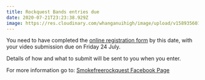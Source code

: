 ```yaml
---
title: Rockquest Bands entries due
date: 2020-07-21T23:23:38.929Z
image: https://res.cloudinary.com/whanganuihigh/image/upload/v1589356011/Events/smokefree_rockquest_online_poster_2020_horizontal.jpg
---
```

You need to have completed the [online registration form](https://smokefreerockquest.co.nz/entry-form/) by this date, with your video submission due on Friday 24 July.

Details of how and what to submit will be sent to you when you enter.

For more information go to: 
[Smokefreerockquest Facebook Page](https://www.facebook.com/pg/rockquest/posts/)